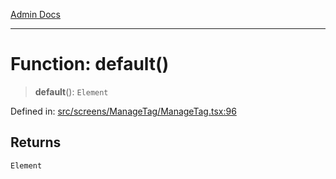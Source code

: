 [Admin Docs](/)

---

# Function: default()

> **default**(): `Element`

Defined in: [src/screens/ManageTag/ManageTag.tsx:96](https://github.com/PalisadoesFoundation/talawa-admin/blob/main/src/screens/ManageTag/ManageTag.tsx#L96)

## Returns

`Element`
